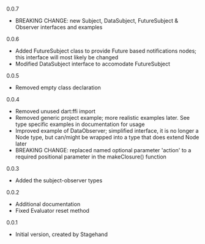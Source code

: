 0.0.7

- BREAKING CHANGE: new Subject, DataSubject, FutureSubject & Observer interfaces
and examples

0.0.6

- Added FutureSubject class to provide Future based notifications nodes; this
interface will most likely be changed
- Modified DataSubject interface to accomodate FutureSubject

0.0.5

- Removed empty class declaration

0.0.4

- Removed unused dart:ffi import
- Removed generic project example; more realistic examples later. See type
specific examples in documentation for usage
- Improved example of DataObserver; simplified interface, it is no longer a Node
 type, but can/might be wrapped into a type that does extend Node later
- BREAKING CHANGE: replaced named optional parameter 'action' to a
required positional parameter in the makeClosure() function

0.0.3

- Added the subject-observer types

0.0.2

- Additional documentation
- Fixed Evaluator reset method

0.0.1

- Initial version, created by Stagehand
